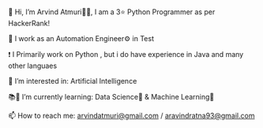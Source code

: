 👋 Hi, I’m Arvind Atmuri🙎‍♂️, I am a 3⭐ Python Programmer as per HackerRank!

🏢 I work as an Automation Engineer⚙ in Test

❗ I Primarily work on Python , but i do have experience in Java and many other languaes

🤔 I’m interested in: Artificial Intelligence

📚📖 I’m currently learning: Data Science🧪 & Machine Learning🧬

📫 How to reach me: arvindatmuri@gmail.com / aravindratna93@gmail.com

<!---
arvindatmuri/arvindatmuri is a ✨ special ✨ repository because its `README.md` (this file) appears on your GitHub profile.
You can click the Preview link to take a look at your changes.
--->
